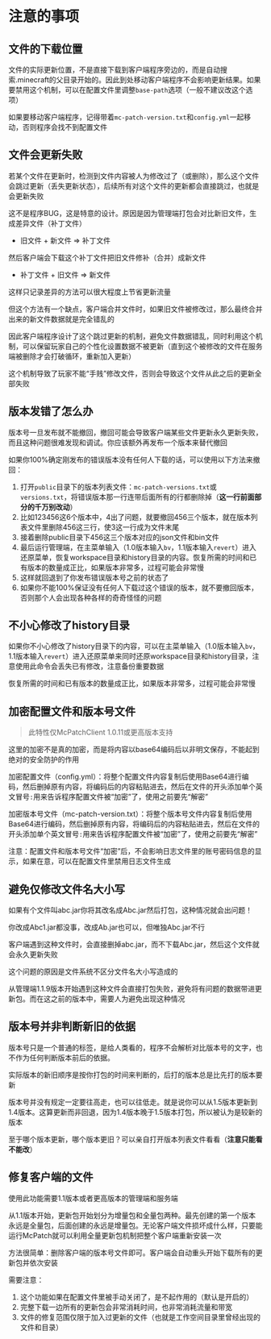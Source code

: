 # 注意的事项

## 文件的下载位置

文件的实际更新位置，不是直接下载到客户端程序旁边的，而是自动搜索.minecraft的父目录开始的。因此到处移动客户端程序不会影响更新结果。如果要禁用这个机制，可以在配置文件里调整`base-path`选项（一般不建议改这个选项）

如果要移动客户端程序，记得带着`mc-patch-version.txt`和`config.yml`一起移动，否则程序会找不到配置文件

## 文件会更新失败

若某个文件在更新时，检测到文件内容被人为修改过了（或删除），那么这个文件会跳过更新（丢失更新状态），后续所有对这个文件的更新都会直接跳过，也就是会更新失败

这不是程序BUG，这是特意的设计。原因是因为管理端打包会对比新旧文件，生成差异文件（补丁文件）

+ 旧文件 + 新文件 => 补丁文件

然后客户端会下载这个补丁文件把旧文件修补（合并）成新文件

+ 补丁文件 + 旧文件 => 新文件

这样只记录差异的方法可以很大程度上节省更新流量

但这个方法有一个缺点，客户端合并文件时，如果旧文件被修改过，那么最终合并出来的新文件数据就是完全错乱的

因此客户端程序设计了这个跳过更新的机制，避免文件数据错乱，同时利用这个机制，可以保留玩家自己的个性化设置数据不被更新（直到这个被修改的文件在服务端被删除才会打破循环，重新加入更新）

这个机制导致了玩家不能“手贱”修改文件，否则会导致这个文件从此之后的更新全部失败

## 版本发错了怎么办

版本号一旦发布就不能撤回，撤回可能会导致客户端某些文件更新永久更新失败，而且这种问题很难发现和调试。你应该额外再发布一个版本来替代撤回

如果你100%确定刚发布的错误版本没有任何人下载的话，可以使用以下方法来撤回：

1. 打开`public`目录下的版本列表文件：`mc-patch-versions.txt`或`versions.txt`，将错误版本那一行连带后面所有的行都删除掉（**这一行前面部分的千万别改动**）
2. 比如123456这6个版本中，4出了问题，就要撤回456三个版本，就在版本列表文件里删除456这三行，使3这一行成为文件末尾
3. 接着删除public目录下456这三个版本对应的json文件和bin文件
4. 最后运行管理端，在主菜单输入（1.0版本输入`bv`，1.1版本输入`revert`）进入还原菜单，恢复workspace目录和history目录的内容。恢复所需的时间和已有版本的数量成正比，如果版本非常多，过程可能会非常慢
5. 这样就回退到了你发布错误版本号之前的状态了
6. 如果你不能100%保证没有任何人下载过这个错误的版本，就不要撤回版本，否则那个人会出现各种各样的奇奇怪怪的问题

## 不小心修改了history目录

如果你不小心修改了history目录下的内容，可以在主菜单输入（1.0版本输入`bv`，1.1版本输入`revert`）进入还原菜单来同时还原workspace目录和history目录，注意使用此命令会丢失已有修改，注意备份重要数据

恢复所需的时间和已有版本的数量成正比，如果版本非常多，过程可能会非常慢

## 加密配置文件和版本号文件

> 此特性仅McPatchClient 1.0.11或更高版本支持

这里的加密不是真的加密，而是将内容以base64编码后以非明文保存，不能起到绝对的安全防护的作用

加密配置文件（config.yml）：将整个配置文件内容复制后使用Base64进行编码，然后删掉原有内容，将编码后的内容粘贴进去，然后在文件的开头添加单个英文冒号`:`用来告诉程序配置文件被“加密”了，使用之前要先“解密”

加密版本号文件（mc-patch-version.txt）：将整个版本号文件内容复制后使用Base64进行编码，然后删掉原有内容，将编码后的内容粘贴进去，然后在文件的开头添加单个英文冒号`:`用来告诉程序配置文件被“加密”了，使用之前要先“解密”

注意：配置文件和版本号文件“加密”后，不会影响日志文件里的账号密码信息的显示，如果在意，可以在配置文件里禁用日志文件生成

## 避免仅修改文件名大小写

如果有个文件叫abc.jar你将其改名成Abc.jar然后打包，这种情况就会出问题！

你改成Abc1.jar都没事，改成Ab.jar也可以，但唯独Abc.jar不行

客户端遇到这种文件时，会直接删掉abc.jar，而不下载Abc.jar，然后这个文件就会永久更新失败

这个问题的原因是文件系统不区分文件名大小写造成的

从管理端1.1.9版本开始遇到这种文件会直接打包失败，避免将有问题的数据带进更新包。而在这之前的版本中，需要人为避免出现这种情况

## 版本号并非判断新旧的依据

版本号只是一个普通的标签，是给人类看的，程序不会解析对比版本号的文字，也不作为任何判断版本前后的依据。

实际版本的新旧顺序是按你打包的时间来判断的，后打的版本总是比先打的版本要新

版本号并没有规定一定要往高走，也可以往低走。就是说你可以从1.5版本更新到1.4版本。这算更新而非回退，因为1.4版本晚于1.5版本打包，所以被认为是较新的版本

至于哪个版本更新，哪个版本更旧？可以亲自打开版本列表文件看看（**注意只能看不能改**）

## 修复客户端的文件

使用此功能需要1.1版本或者更高版本的管理端和服务端

从1.1版本开始，更新包开始划分为增量包和全量包两种。最先创建的第一个版本永远是全量包，后面创建的永远是增量包。无论客户端文件损坏成什么样，只要能运行McPatch就可以利用全量更新包机制把整个客户端重新安装一次

方法很简单：删除客户端的版本号文件即可。客户端会自动重头开始下载所有的更新包并依次安装

需要注意：

1. 这个功能如果在配置文件里被手动关闭了，是不起作用的（默认是开启的）
2. 完整下载一边所有的更新包会非常消耗时间，也非常消耗流量和带宽
3. 文件的修复范围仅限于加入过更新的文件（也就是工作空间目录里曾经出现的文件和目录）

